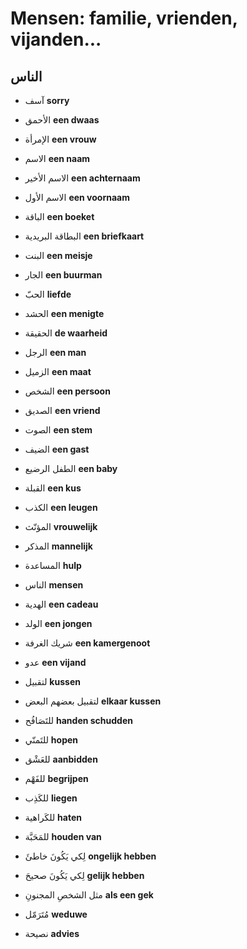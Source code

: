 <!-- header -->
<!-- endHeader -->

# Mensen: familie, vrienden, vijanden...

## الناس

- آسف
**sorry**

- الأحمق
**een dwaas**

- الإمرأة
**een vrouw**

- الاسم
**een naam**

- الاسم الأخير
**een achternaam**

- الاسم الأول
**een voornaam**

- الباقة
**een boeket**

- البطاقة البريدية
**een briefkaart**

- البنت
**een meisje**

- الجار
**een buurman**

- الحبّ
**liefde**

- الحشد
**een menigte**

- الحقيقة
**de waarheid**

- الرجل
**een man**

- الزميل
**een maat**

- الشخص
**een persoon**

- الصديق
**een vriend**

- الصوت
**een stem**

- الضيف
**een gast**

- الطفل الرضيع
**een baby**

- القبلة
**een kus**

- الكذب
**een leugen**

- المؤنّث
**vrouwelijk**

- المذكر
**mannelijk**

- المساعدة
**hulp**

- الناس
**mensen**

- الهدية
**een cadeau**

- الولد
**een jongen**

- شريك الغرفة
**een kamergenoot**

- عدو
**een vijand**

- لتقبيل
**kussen**

- لتقبيل بعضهم البعض
**elkaar kussen**

- للتَصَافُح
**handen schudden**

- للتَمنّي
**hopen**

- للعَشْق
**aanbidden**

- للفَهْم
**begrijpen**

- للكَذِب
**liegen**

- للكَراهية
**haten**

- للمَحَبَّة
**houden van**

- لِكي يَكُونَ خاطئَ
**ongelijk hebben**

- لِكي يَكُونَ صحيحَ
**gelijk hebben**

- مثل الشخصِ المجنونِ
**als een gek**

- مُتَرَمّل
**weduwe**

- نصيحة
**advies**

